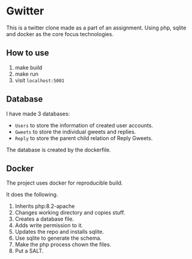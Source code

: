 # Gwitter
This is a twitter clone made as a part of an assignment. Using php, sqlite and docker as the core focus technologies.

## How to use
1. make build
2. make run
3. visit `localhost:5001`

## Database
I have made 3 databases:
- `Users` to store the information of created user accounts.
- `Gweets` to store the individual gweets and replies.
- `Reply` to store the parent child relation of Reply Gweets.

The database is created by the dockerfile.

## Docker
The project uses docker for reproducible build.

It does the following.

1. Inherits php:8.2-apache
2. Changes working directory and copies stuff.
3. Creates a database file.
4. Adds write permission to it.
5. Updates the repo and installs sqlite.
6. Use sqlite to generate the schema.
7. Make the php process chown the files.
8. Put a SALT.